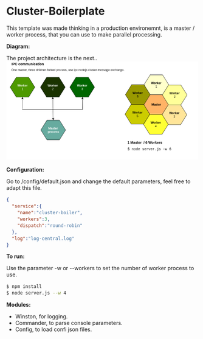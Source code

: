 # Cluster-Boilerplate
This template was made thinking in a production environemnt, is a master / worker process, that you can use to make parallel processing.

**Diagram:**

The project architecture is the next..
![N|Solid](https://github.com/damiancipolat/Cluster-Boilerplate/blob/master/doc/diagram.png?raw=true)

**Configuration:**

Go to /config/default.json and change the default parameters, feel free to adapt this file.
```json
{
  "service":{
    "name":"cluster-boiler",
    "workers":3,
    "dispatch":"round-robin"
  },
  "log":"log-central.log"
}
```

**To run:**

Use the parameter -w or --workers to set the number of worker process to use.
```sh
$ npm install
$ node server.js --w 4
```

**Modules:**
- Winston, for logging.
- Commander, to parse console parameters.
- Config, to load confi json files.

